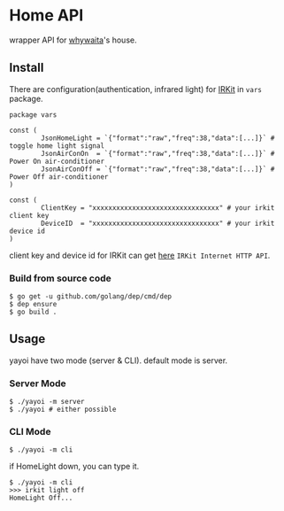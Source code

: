 # Home API

wrapper API for [whywaita](https://github.com/whywaita)'s house.

## Install

There are configuration(authentication, infrared light) for [IRKit](http://getirkit.com/) in `vars` package.

```
package vars

const (
        JsonHomeLight = `{"format":"raw","freq":38,"data":[...]}` # toggle home light signal
        JsonAirConOn  = `{"format":"raw","freq":38,"data":[...]}` # Power On air‐conditioner
        JsonAirConOff = `{"format":"raw","freq":38,"data":[...]}` # Power Off air‐conditioner
)

const (
        ClientKey = "xxxxxxxxxxxxxxxxxxxxxxxxxxxxxxxx" # your irkit client key
        DeviceID  = "xxxxxxxxxxxxxxxxxxxxxxxxxxxxxxxx" # your irkit device id
)
```

client key and device id for IRKit can get [here](http://getirkit.com/) `IRKit Internet HTTP API`.

### Build from source code

```
$ go get -u github.com/golang/dep/cmd/dep
$ dep ensure
$ go build .
```

## Usage

yayoi have two mode (server & CLI). default mode is server.

### Server Mode

```
$ ./yayoi -m server
$ ./yayoi # either possible
```

### CLI Mode

```
$ ./yayoi -m cli
```

if HomeLight down, you can type it.

```
$ ./yayoi -m cli
>>> irkit light off
HomeLight Off...
```
